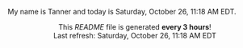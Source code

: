 My name is Tanner and today is Saturday, October 26, 11:18 AM EDT.

<p align="center">This <i>README</i> file is generated <b>every 3 hours</b>!</br>Last refresh: Saturday, October 26, 11:18 AM EDT<br /></p>
